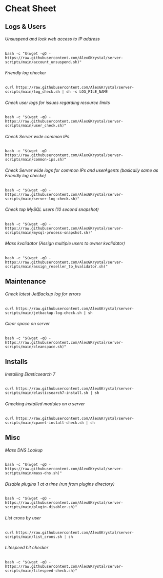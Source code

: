 # Cheat Sheet

## Logs & Users

###### Unsuspend and lock web access to IP address
```
bash -c "$(wget -qO - https://raw.githubusercontent.com/AlexGKrystal/server-scripts/main/account_unsuspend.sh)"
```

###### Friendly log checker
```
curl https://raw.githubusercontent.com/AlexGKrystal/server-scripts/main/log_check.sh | sh -s LOG_FILE_NAME
```

###### Check user logs for issues regarding resource limits
```
bash -c "$(wget -qO - https://raw.githubusercontent.com/AlexGKrystal/server-scripts/main/user_check.sh)"
```

###### Check Server wide common IPs
```
bash -c "$(wget -qO - https://raw.githubusercontent.com/AlexGKrystal/server-scripts/main/common-ips.sh)"
```

###### Check Server wide logs for common IPs and userAgents (basically same as Friendly log checke)
```
bash -c "$(wget -qO - https://raw.githubusercontent.com/AlexGKrystal/server-scripts/main/server-log-check.sh)"
```


###### Check top MySQL users (10 second snapshot)
```
bash -c "$(wget -qO - https://raw.githubusercontent.com/AlexGKrystal/server-scripts/main/mysql-process-snapshot.sh)"
```

###### Mass kvalidator (Assign multiple users to owner kvalidator)
```
bash -c "$(wget -qO - https://raw.githubusercontent.com/AlexGKrystal/server-scripts/main/assign_reseller_to_kvalidator.sh)"
```

## Maintenance

###### Check latest JetBackup log for errors
```
curl https://raw.githubusercontent.com/AlexGKrystal/server-scripts/main/jetbackup-log-check.sh | sh
```

###### Clear space on server
```
bash -c "$(wget -qO - https://raw.githubusercontent.com/AlexGKrystal/server-scripts/main/cleanspace.sh)"
```

## Installs

###### Installing Elasticsearch 7
```
curl https://raw.githubusercontent.com/AlexGKrystal/server-scripts/main/elasticsearch7-install.sh | sh
```

###### Checking installed modules on a server
```
curl https://raw.githubusercontent.com/AlexGKrystal/server-scripts/main/cpanel-install-check.sh | sh
```

## Misc

###### Mass DNS Lookup
```
bash -c "$(wget -qO - https://raw.githubusercontent.com/AlexGKrystal/server-scripts/main/mass-dns.sh)"
```

###### Disable plugins 1 at a time (run from plugins directory)
```
bash -c "$(wget -qO - https://raw.githubusercontent.com/AlexGKrystal/server-scripts/main/plugin-disabler.sh)"
```

###### List crons by user
```
curl https://raw.githubusercontent.com/AlexGKrystal/server-scripts/main/list_crons.sh | sh
```

###### Litespeed hit checker
```
bash -c "$(wget -qO - https://raw.githubusercontent.com/AlexGKrystal/server-scripts/main/litespeed-check.sh)"
```
